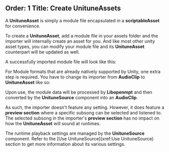 Order: 1
Title: Create UnituneAssets 
---

A **UnituneAsset** is simply a module file encapsulated in a **scriptableAsset** for convenience.

To create a **UnituneAsset**, add a module file in your assets folder and the importer will internally create an asset for you. 
And like most other unity asset types, you can modify your module file and its **UnituneAsset** counterpart will be updated as well.

A successfully imported module file will look like this:

<?# Figure Src="/img/documentation/create-unitune-asset-imported-module.webp" Class="text-center" /?>

For Module formats that are already natively supported by Unity, one extra step is required. You have to change its importer from **AudioClip** to **UnituneAsset** like so:

<?# Figure Src="/img/documentation/create-unitune-asset-importer-selection.webp" Class="text-center" /?>

Upon use, the module data will be processed by **Libopenmpt** and then converted by the **UnituneSource** component into an **AudioClip**.

As such, the importer doesn't feature any setting. However, it does feature a **preview section** where a specific subsong can be selected and listened to.
The selected subsong in the importer's **preview section** has no impact on how the **UnituneAsset** will sound at runtimes.

The runtime playback settings are managed by the **UnituneSource** component. Refer to the [Use UnituneSource](xref:Use UnituneSource) section to get more information about its various settings.